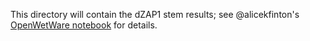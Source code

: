 This directory will contain the dZAP1 stem results; see @alicekfinton's [OpenWetWare notebook](https://openwetware.org/wiki/Alice_Finton_Online_Lab_Notebook) for details.
